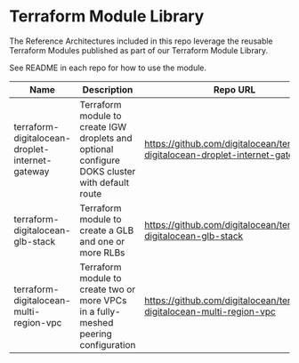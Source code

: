 # Terraform Module Library
The Reference Architectures included in this repo leverage the reusable Terraform Modules published as part of our Terraform Module Library.

See README in each repo for how to use the module.

| Name                                            | Description                                                                                    | Repo URL                                                                        |                                                                                                                                                               
|-------------------------------------------------|------------------------------------------------------------------------------------------------|---------------------------------------------------------------------------------| 
| terraform-digitalocean-droplet-internet-gateway | Terraform module to create IGW droplets and optional configure DOKS cluster with default route | https://github.com/digitalocean/terraform-digitalocean-droplet-internet-gateway |
| terraform-digitalocean-glb-stack                | Terraform module to create a GLB and one or more RLBs                                          | https://github.com/digitalocean/terraform-digitalocean-glb-stack                |
| terraform-digitalocean-multi-region-vpc         | Terraform module to create two or more VPCs in a fully-meshed peering configuration            | https://github.com/digitalocean/terraform-digitalocean-multi-region-vpc         |